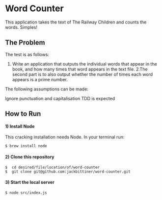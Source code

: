 # Word Counter

This application takes the text of The Railway Children and counts the words. Simples!

## The Problem

The test is as follows:

1. Write an application that outputs the individual words that appear in the book, and how many times that word appears in the text file.
2.The second part is to also output whether the number of times each word appears is a prime number.

The following assumptions can be made:

Ignore punctuation and capitalisation
TDD is expected

## How to Run

#### 1) Install Node

This cracking installation needs Node.
In your terminal run:
```
$ brew install node
```

#### 2) Clone this repository
```
$  cd desired/file/location/of/word-counter
$  git clone git@github.com:jackbittiner/word-counter.git
```

#### 3) Start the local server
```
$ node src/index.js
